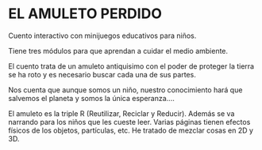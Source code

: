 # EL AMULETO PERDIDO

Cuento interactivo con minijuegos educativos para niños. 

Tiene tres módulos para que aprendan a cuidar el medio ambiente. 

El cuento trata de un amuleto antiquisimo con el poder de proteger la tierra se ha roto y es necesario buscar cada una de sus partes. 

Nos cuenta que aunque somos un niño, nuestro conocimiento hará que salvemos el planeta
y somos la única esperanza....

El amuleto es la triple R (Reutilizar, Reciclar y Reducir). Además se va narrando para los niños que les cueste leer. 
Varias páginas tienen efectos físicos de los objetos, partículas, etc.
He tratado de mezclar cosas en 2D y 3D.
